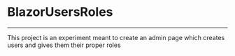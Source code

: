 # BlazorUsersRoles
<hr>

This project is an experiment meant to create an admin page which creates users and gives them their proper roles
